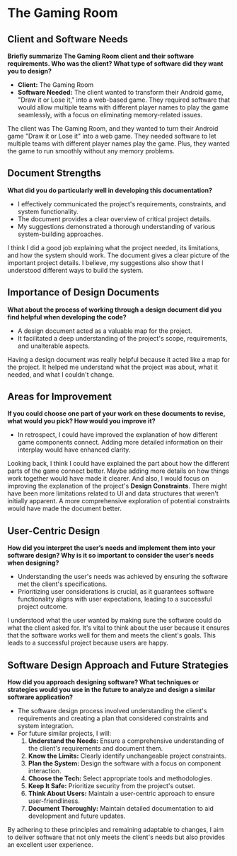 # The Gaming Room

## Client and Software Needs
**Briefly summarize The Gaming Room client and their software requirements. Who was the client? What type of software did they want you to design?**
- **Client:** The Gaming Room
- **Software Needed:** The client wanted to transform their Android game, "Draw it or Lose it," into a web-based game. They required software that would allow multiple teams with different player names to play the game seamlessly, with a focus on eliminating memory-related issues.

The client was The Gaming Room, and they wanted to turn their Android game "Draw it or Lose it" into a web game. They needed software to let multiple teams with different player names play the game. Plus, they wanted the game to run smoothly without any memory problems.

## Document Strengths
**What did you do particularly well in developing this documentation?**
- I effectively communicated the project's requirements, constraints, and system functionality.
- The document provides a clear overview of critical project details.
- My suggestions demonstrated a thorough understanding of various system-building approaches.

I think I did a good job explaining what the project needed, its limitations, and how the system should work. The document gives a clear picture of the important project details. I believe, my suggestions also show that I understood different ways to build the system.

## Importance of Design Documents
**What about the process of working through a design document did you find helpful when developing the code?**
- A design document acted as a valuable map for the project.
- It facilitated a deep understanding of the project's scope, requirements, and unalterable aspects.

Having a design document was really helpful because it acted like a map for the project. It helped me understand what the project was about, what it needed, and what I couldn't change.

## Areas for Improvement
**If you could choose one part of your work on these documents to revise, what would you pick? How would you improve it?**
- In retrospect, I could have improved the explanation of how different game components connect. Adding more detailed information on their interplay would have enhanced clarity.
  
Looking back, I think I could have explained the part about how the different parts of the game connect better. Maybe adding more details on how things work together would have made it clearer. And also, I would focus on improving the explanation of the project's **Design Constraints**. There might have been more limitations related to UI and data structures that weren't initially apparent. A more comprehensive exploration of potential constraints would have made the document better.

## User-Centric Design
**How did you interpret the user’s needs and implement them into your software design? Why is it so important to consider the user’s needs when designing?**
- Understanding the user's needs was achieved by ensuring the software met the client's specifications.
- Prioritizing user considerations is crucial, as it guarantees software functionality aligns with user expectations, leading to a successful project outcome.

I understood what the user wanted by making sure the software could do what the client asked for. It's vital to think about the user because it ensures that the software works well for them and meets the client's goals. This leads to a successful project because users are happy.

## Software Design Approach and Future Strategies
**How did you approach designing software? What techniques or strategies would you use in the future to analyze and design a similar software application?**
- The software design process involved understanding the client's requirements and creating a plan that considered constraints and system integration.
- For future similar projects, I will:
   1. **Understand the Needs:** Ensure a comprehensive understanding of the client's requirements and document them.
   2. **Know the Limits:** Clearly identify unchangeable project constraints.
   3. **Plan the System:** Design the software with a focus on component interaction.
   4. **Choose the Tech:** Select appropriate tools and methodologies.
   5. **Keep It Safe:** Prioritize security from the project's outset.
   6. **Think About Users:** Maintain a user-centric approach to ensure user-friendliness.
   7. **Document Thoroughly:** Maintain detailed documentation to aid development and future updates.

By adhering to these principles and remaining adaptable to changes, I aim to deliver software that not only meets the client's needs but also provides an excellent user experience.
